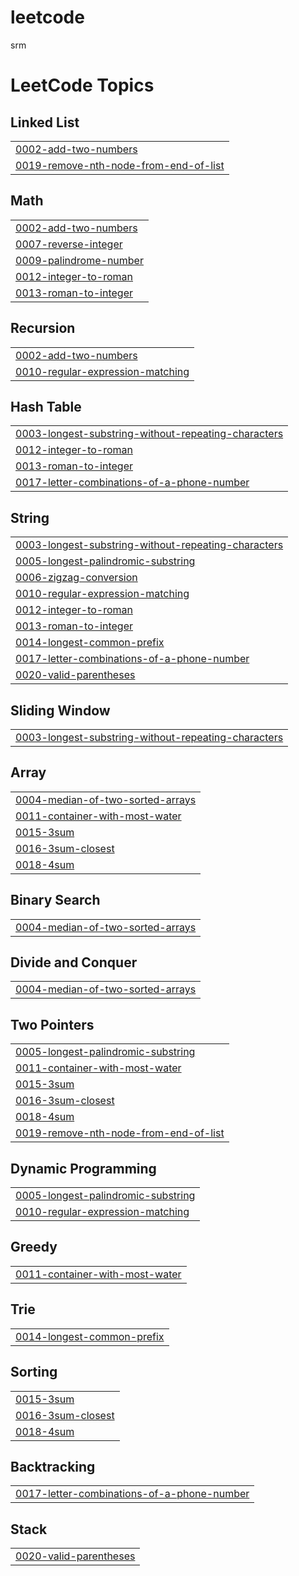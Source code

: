 # leetcode
srm

<!---LeetCode Topics Start-->
# LeetCode Topics
## Linked List
|  |
| ------- |
| [0002-add-two-numbers](https://github.com/amanvarma282003/leetcode/tree/master/0002-add-two-numbers) |
| [0019-remove-nth-node-from-end-of-list](https://github.com/amanvarma282003/leetcode/tree/master/0019-remove-nth-node-from-end-of-list) |
## Math
|  |
| ------- |
| [0002-add-two-numbers](https://github.com/amanvarma282003/leetcode/tree/master/0002-add-two-numbers) |
| [0007-reverse-integer](https://github.com/amanvarma282003/leetcode/tree/master/0007-reverse-integer) |
| [0009-palindrome-number](https://github.com/amanvarma282003/leetcode/tree/master/0009-palindrome-number) |
| [0012-integer-to-roman](https://github.com/amanvarma282003/leetcode/tree/master/0012-integer-to-roman) |
| [0013-roman-to-integer](https://github.com/amanvarma282003/leetcode/tree/master/0013-roman-to-integer) |
## Recursion
|  |
| ------- |
| [0002-add-two-numbers](https://github.com/amanvarma282003/leetcode/tree/master/0002-add-two-numbers) |
| [0010-regular-expression-matching](https://github.com/amanvarma282003/leetcode/tree/master/0010-regular-expression-matching) |
## Hash Table
|  |
| ------- |
| [0003-longest-substring-without-repeating-characters](https://github.com/amanvarma282003/leetcode/tree/master/0003-longest-substring-without-repeating-characters) |
| [0012-integer-to-roman](https://github.com/amanvarma282003/leetcode/tree/master/0012-integer-to-roman) |
| [0013-roman-to-integer](https://github.com/amanvarma282003/leetcode/tree/master/0013-roman-to-integer) |
| [0017-letter-combinations-of-a-phone-number](https://github.com/amanvarma282003/leetcode/tree/master/0017-letter-combinations-of-a-phone-number) |
## String
|  |
| ------- |
| [0003-longest-substring-without-repeating-characters](https://github.com/amanvarma282003/leetcode/tree/master/0003-longest-substring-without-repeating-characters) |
| [0005-longest-palindromic-substring](https://github.com/amanvarma282003/leetcode/tree/master/0005-longest-palindromic-substring) |
| [0006-zigzag-conversion](https://github.com/amanvarma282003/leetcode/tree/master/0006-zigzag-conversion) |
| [0010-regular-expression-matching](https://github.com/amanvarma282003/leetcode/tree/master/0010-regular-expression-matching) |
| [0012-integer-to-roman](https://github.com/amanvarma282003/leetcode/tree/master/0012-integer-to-roman) |
| [0013-roman-to-integer](https://github.com/amanvarma282003/leetcode/tree/master/0013-roman-to-integer) |
| [0014-longest-common-prefix](https://github.com/amanvarma282003/leetcode/tree/master/0014-longest-common-prefix) |
| [0017-letter-combinations-of-a-phone-number](https://github.com/amanvarma282003/leetcode/tree/master/0017-letter-combinations-of-a-phone-number) |
| [0020-valid-parentheses](https://github.com/amanvarma282003/leetcode/tree/master/0020-valid-parentheses) |
## Sliding Window
|  |
| ------- |
| [0003-longest-substring-without-repeating-characters](https://github.com/amanvarma282003/leetcode/tree/master/0003-longest-substring-without-repeating-characters) |
## Array
|  |
| ------- |
| [0004-median-of-two-sorted-arrays](https://github.com/amanvarma282003/leetcode/tree/master/0004-median-of-two-sorted-arrays) |
| [0011-container-with-most-water](https://github.com/amanvarma282003/leetcode/tree/master/0011-container-with-most-water) |
| [0015-3sum](https://github.com/amanvarma282003/leetcode/tree/master/0015-3sum) |
| [0016-3sum-closest](https://github.com/amanvarma282003/leetcode/tree/master/0016-3sum-closest) |
| [0018-4sum](https://github.com/amanvarma282003/leetcode/tree/master/0018-4sum) |
## Binary Search
|  |
| ------- |
| [0004-median-of-two-sorted-arrays](https://github.com/amanvarma282003/leetcode/tree/master/0004-median-of-two-sorted-arrays) |
## Divide and Conquer
|  |
| ------- |
| [0004-median-of-two-sorted-arrays](https://github.com/amanvarma282003/leetcode/tree/master/0004-median-of-two-sorted-arrays) |
## Two Pointers
|  |
| ------- |
| [0005-longest-palindromic-substring](https://github.com/amanvarma282003/leetcode/tree/master/0005-longest-palindromic-substring) |
| [0011-container-with-most-water](https://github.com/amanvarma282003/leetcode/tree/master/0011-container-with-most-water) |
| [0015-3sum](https://github.com/amanvarma282003/leetcode/tree/master/0015-3sum) |
| [0016-3sum-closest](https://github.com/amanvarma282003/leetcode/tree/master/0016-3sum-closest) |
| [0018-4sum](https://github.com/amanvarma282003/leetcode/tree/master/0018-4sum) |
| [0019-remove-nth-node-from-end-of-list](https://github.com/amanvarma282003/leetcode/tree/master/0019-remove-nth-node-from-end-of-list) |
## Dynamic Programming
|  |
| ------- |
| [0005-longest-palindromic-substring](https://github.com/amanvarma282003/leetcode/tree/master/0005-longest-palindromic-substring) |
| [0010-regular-expression-matching](https://github.com/amanvarma282003/leetcode/tree/master/0010-regular-expression-matching) |
## Greedy
|  |
| ------- |
| [0011-container-with-most-water](https://github.com/amanvarma282003/leetcode/tree/master/0011-container-with-most-water) |
## Trie
|  |
| ------- |
| [0014-longest-common-prefix](https://github.com/amanvarma282003/leetcode/tree/master/0014-longest-common-prefix) |
## Sorting
|  |
| ------- |
| [0015-3sum](https://github.com/amanvarma282003/leetcode/tree/master/0015-3sum) |
| [0016-3sum-closest](https://github.com/amanvarma282003/leetcode/tree/master/0016-3sum-closest) |
| [0018-4sum](https://github.com/amanvarma282003/leetcode/tree/master/0018-4sum) |
## Backtracking
|  |
| ------- |
| [0017-letter-combinations-of-a-phone-number](https://github.com/amanvarma282003/leetcode/tree/master/0017-letter-combinations-of-a-phone-number) |
## Stack
|  |
| ------- |
| [0020-valid-parentheses](https://github.com/amanvarma282003/leetcode/tree/master/0020-valid-parentheses) |
<!---LeetCode Topics End-->